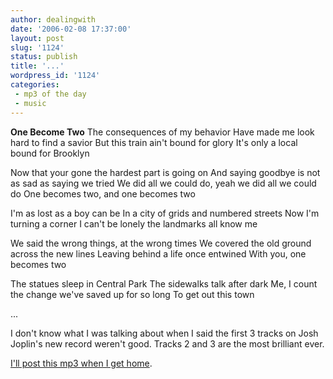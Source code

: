 ```yaml
---
author: dealingwith
date: '2006-02-08 17:37:00'
layout: post
slug: '1124'
status: publish
title: '...'
wordpress_id: '1124'
categories:
 - mp3 of the day
 - music
---
```


**One Become Two** The consequences of my behavior Have made me look hard to
find a savior But this train ain't bound for glory It's only a local bound for
Brooklyn

Now that your gone the hardest part is going on And saying goodbye is not as
sad as saying we tried We did all we could do, yeah we did all we could do One
becomes two, and one becomes two

I'm as lost as a boy can be In a city of grids and numbered streets Now I'm
turning a corner I can't be lonely the landmarks all know me

We said the wrong things, at the wrong times We covered the old ground across
the new lines Leaving behind a life once entwined With you, one becomes two

The statues sleep in Central Park The sidewalks talk after dark Me, I count
the change we've saved up for so long To get out this town

...

I don't know what I was talking about when I said the first 3 tracks on Josh
Joplin's new record weren't good. Tracks 2 and 3 are the most brilliant ever.

[I'll post this mp3 when I get home][1].

   [1]: http://danielsjourney.com/art/music/2006/pleasantry_lane/pre/reference/Josh%20Joplin%20-%20Jaywalker%20-%203%20-%20One%20Becomes%20Two.mp3

